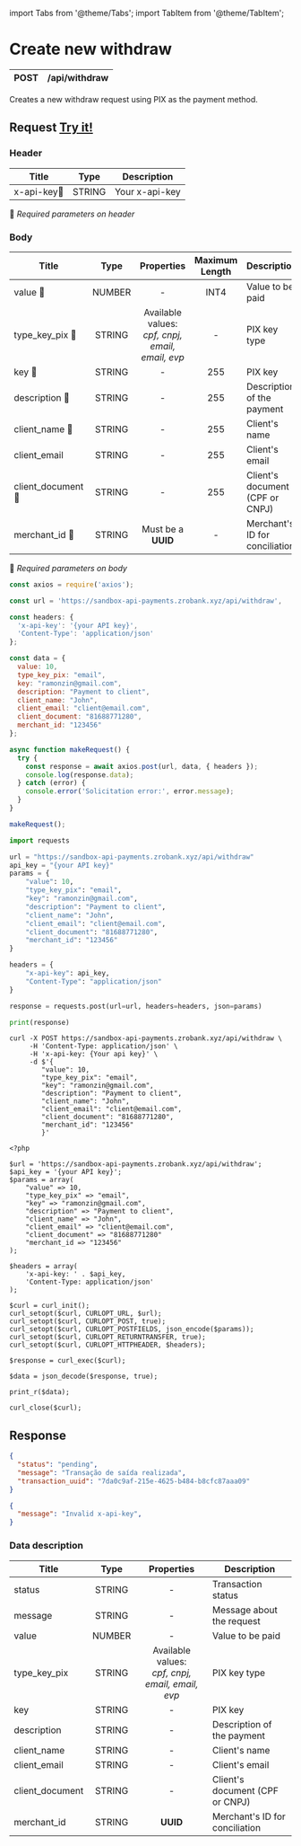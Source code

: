 import Tabs from '@theme/Tabs';
import TabItem from '@theme/TabItem';

# Create new withdraw


| POST      | /api/withdraw |
| --------- | ------------------------------------ |

Creates a new withdraw request using PIX as the payment method.

## Request <a href="https://sandbox-api-payments.zrobank.xyz/api/documentation" class="try-btn">Try it!</a>

### Header
| Title                                | Type       | Description    |
| ------------------------------------ | :---------:|--------------- |
| x-api-key:small_orange_diamond:      | STRING     | Your x-api-key |
:small_orange_diamond: *Required parameters on header*


### Body


| Title                                  | Type        |Properties                                             |Maximum Length         | Description                                          |
| -------------------------------------- |:-----------:|:-----------------------------------------------------:|:-----------------:| -------------------------------------------------------- |
| value :small_orange_diamond:           | NUMBER      | -                                                     |  INT4             | Value to be paid                                         |
| type_key_pix :small_orange_diamond:    | STRING      | Available values: <br/> *cpf, cnpj, email, email, evp* | -                 | PIX key type                                             |
| key :small_orange_diamond:             | STRING      | -                                                     |  255              | PIX key                                                  |
| description :small_orange_diamond:     | STRING      | -                                                     |  255              | Description of the payment                               |
| client_name :small_orange_diamond:     | STRING      | -                                                     |  255              | Client's name                                            |
| client_email                           | STRING      | -                                                     |  255              | Client's email                                           |
| client_document :small_orange_diamond: | STRING      | -                                                     |  255              | Client's document (CPF or CNPJ)                          |
| merchant_id :small_orange_diamond:     | STRING      | Must be a **UUID**                                    |  -                | Merchant's ID for conciliation                           |
:small_orange_diamond: *Required parameters on body*

<Tabs>
<TabItem value="js_axios" label="NodeJS">

```js title=Axios
const axios = require('axios');

const url = 'https://sandbox-api-payments.zrobank.xyz/api/withdraw',

const headers: {
  'x-api-key': '{your API key}',
  'Content-Type': 'application/json'
};

const data = {
  value: 10,
  type_key_pix: "email",
  key: "ramonzin@gmail.com",
  description: "Payment to client",
  client_name: "John",
  client_email: "client@email.com",
  client_document: "81688771280",
  merchant_id: "123456"
};

async function makeRequest() {
  try {
    const response = await axios.post(url, data, { headers });
    console.log(response.data);
  } catch (error) {
    console.error('Solicitation error:', error.message);
  }
}

makeRequest();
```
</TabItem>

<TabItem value="py" label="Python">

```python title=Requests
import requests

url = "https://sandbox-api-payments.zrobank.xyz/api/withdraw"
api_key = "{your API key}"
params = {
    "value": 10,
    "type_key_pix": "email",
    "key": "ramonzin@gmail.com",
    "description": "Payment to client",
    "client_name": "John",
    "client_email": "client@email.com",
    "client_document": "81688771280",
    "merchant_id": "123456"
}

headers = {
    "x-api-key": api_key,
    "Content-Type": "application/json"
}

response = requests.post(url=url, headers=headers, json=params)

print(response)

```
</TabItem>
<TabItem value="shell" label="Shell">

```shell title=CURL
curl -X POST https://sandbox-api-payments.zrobank.xyz/api/withdraw \
     -H 'Content-Type: application/json' \
     -H 'x-api-key: {Your api key}' \
     -d $'{
        "value": 10,
        "type_key_pix": "email",
        "key": "ramonzin@gmail.com",
        "description": "Payment to client",
        "client_name": "John",
        "client_email": "client@email.com",
        "client_document": "81688771280",
        "merchant_id": "123456"
        }'
```
</TabItem>
<TabItem value="php" label="PHP">

```shell title=CURL
<?php

$url = 'https://sandbox-api-payments.zrobank.xyz/api/withdraw';
$api_key = '{your API key}';
$params = array(
    "value" => 10,
    "type_key_pix" => "email",
    "key" => "ramonzin@gmail.com",
    "description" => "Payment to client",
    "client_name" => "John",
    "client_email" => "client@email.com",
    "client_document" => "81688771280"
    "merchant_id => "123456"
);

$headers = array(
    'x-api-key: ' . $api_key,
    'Content-Type: application/json'
);

$curl = curl_init();
curl_setopt($curl, CURLOPT_URL, $url);
curl_setopt($curl, CURLOPT_POST, true);
curl_setopt($curl, CURLOPT_POSTFIELDS, json_encode($params));
curl_setopt($curl, CURLOPT_RETURNTRANSFER, true);
curl_setopt($curl, CURLOPT_HTTPHEADER, $headers);

$response = curl_exec($curl);

$data = json_decode($response, true);

print_r($data);

curl_close($curl);
```
</TabItem>
</Tabs>


## Response


<Tabs>
<TabItem value="201" label="201">

```json  title=/api/withdraw
{
  "status": "pending",
  "message": "Transação de saída realizada",
  "transaction_uuid": "7da0c9af-215e-4625-b484-b8cfc87aaa09"
}
```
</TabItem>

<TabItem value="401" label="401">

```json  title=/api/withdraw
{
  "message": "Invalid x-api-key",
}
```
</TabItem>
</Tabs>

### Data description

| Title           | Type        |Properties                                              | Description                                              |
| ----------------|:-----------:|:------------------------------------------------------:| -------------------------------------------------------- |
| status          | STRING      |-                                                       | Transaction status                                       |
| message         | STRING      |-                                                       | Message about the request                                |
| value           | NUMBER      |-                                                       | Value to be paid                                         |
| type_key_pix    | STRING      | Available values: <br/> *cpf, cnpj, email, email, evp*  | PIX key type                                             |
| key             | STRING      |-                                                       | PIX key                                                  |
| description     | STRING      |-                                                       | Description of the payment                               |
| client_name     | STRING      |-                                                       | Client's name                                            |
| client_email    | STRING      |-                                                       | Client's email                                           |
| client_document | STRING      |-                                                       | Client's document (CPF or CNPJ)                          |
| merchant_id     | STRING      | **UUID**                                               | Merchant's ID for conciliation                           |